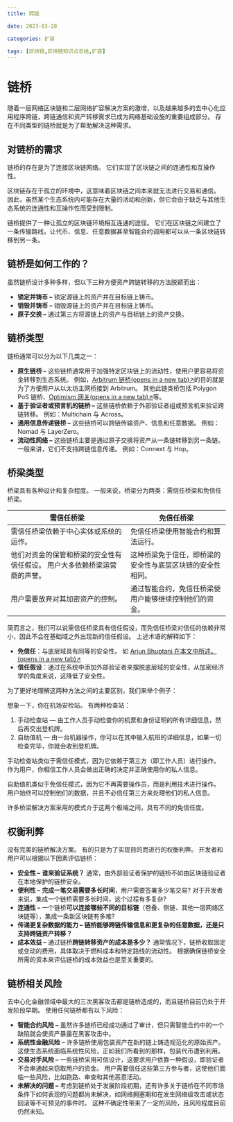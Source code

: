 ```yaml
---
title: 跨链

date: 2023-03-28	

categories: 扩容	

tags: [区块链,区块链知识点总结,扩容]
---	
```


# 链桥

随着一层网络区块链和二层网络扩容解决方案的激增，以及越来越多的去中心化应用程序跨链，跨链通信和资产转移需求已成为网络基础设施的重要组成部分。 存在不同类型的链桥就是为了帮助解决这种需求。

## 对链桥的需求

链桥的存在是为了连接区块链网络。 它们实现了区块链之间的连通性和互操作性。

区块链存在于孤立的环境中，这意味着区块链之间本来就无法进行交易和通信。 因此，虽然某个生态系统内可能存在大量的活动和创新，但它会由于缺乏与其他生态系统的连通性和互操作性而受到限制。

链桥提供了一种让孤立的区块链环境相互连通的途径。 它们在区块链之间建立了一条传输路线，让代币、信息、任意数据甚至智能合约调用都可以从一条区块链转移到另一条。

## 链桥是如何工作的？

虽然链桥设计多种多样，但以下三种方便资产跨链转移的方法脱颖而出：

- **锁定并铸币 –** 锁定源链上的资产并在目标链上铸币。
- **销毁并铸币 –** 销毁源链上的资产并在目标链上铸币。
- **原子交换 –** 通过第三方将源链上的资产与目标链上的资产交换。

## 链桥类型

链桥通常可以分为以下几类之一：

- **原生链桥 –** 这些链桥通常用于加强特定区块链上的流动性，使用户更容易将资金转移到生态系统。 例如，[Arbitrum 链桥(opens in a new tab)↗](https://bridge.arbitrum.io/)的目的就是为了方便用户从以太坊主网桥接到 Arbitrum。 其他此链类桥包括 Polygon PoS 链桥、[Optimism 网关(opens in a new tab)↗](https://app.optimism.io/bridge)等。
- **基于验证者或预言机的链桥 –** 这些链桥依赖于外部验证者组或预言机来验证跨链转移。 例如：Multichain 与 Across。
- **通用信息传递链桥 –** 这些链桥可以跨链传输资产、信息和任意数据。 例如：Nomad 与 LayerZero。
- **流动性网络 –** 这些链桥主要是通过原子交换将资产从一条链转移到另一条链。 一般来讲，它们不支持跨链信息传递。 例如：Connext 与 Hop。

## 桥梁类型

桥梁具有各种设计和复杂程度。 一般来说，桥梁分为两类：需信任桥梁和免信任桥梁。

| 需信任桥梁                                                   | 免信任桥梁                                                 |
| ------------------------------------------------------------ | ---------------------------------------------------------- |
| 需信任桥梁依赖于中心实体或系统的运作。                       | 免信任桥梁使用智能合约和算法运行。                         |
| 他们对资金的保管和桥梁的安全性有信任假设。 用户大多依赖桥梁运营商的声誉。 | 这种桥梁免于信任，即桥梁的安全性与底层区块链的安全性相同。 |
| 用户需要放弃对其加密资产的控制。                             | 通过智能合约，免信任桥梁使用户能够继续控制他们的资金。     |

简而言之，我们可以说需信任桥梁具有信任假设，而免信任桥梁对信任的依赖非常小，因此不会在基础域之外出现新的信任假设。 上述术语的解释如下：

- **免信任**：与底层域具有同等的安全性。 如 [Arjun Bhuptani 在本文中所述。(opens in a new tab)↗](https://medium.com/connext/the-interoperability-trilemma-657c2cf69f17)
- **信任假设**：通过在系统中添加外部验证者来摆脱底层域的安全性，从加密经济学的角度来说，这降低了安全性。

为了更好地理解这两种方法之间的主要区别，我们来举个例子：

想象一下，你在机场安检站。 有两种检查站：

1. 手动检查站 — 由工作人员手动检查你的机票和身份证明的所有详细信息，然后再交出登机牌。
2. 自助值机 — 由一台机器操作，你可以在其中输入航班的详细信息，如果一切检查完毕，你就会收到登机牌。

手动检查站类似于需信任模式，因为它依赖于第三方（即工作人员）进行操作。 作为用户，你相信工作人员会做出正确的决定并正确使用你的私人信息。

自助值机类似于免信任模式，因为它不再需要操作员，而是利用技术进行操作。 用户始终可以控制他们的数据，并且不必信任第三方来处理他们的私人信息。

许多桥梁解决方案采用的模式介于这两个极端之间，具有不同的免信任度。

## 权衡利弊

没有完美的链桥解决方案。 有的只是为了实现目的而进行的权衡利弊。 开发者和用户可以根据以下因素评估链桥：

- **安全性 –** **谁来验证系统？** 通常，由外部验证者保护的链桥不如由区块链验证者在本地保护的链桥安全。
- **便利性 –** **完成一笔交易需要多长时间**，用户需要签署多少笔交易? 对于开发者来说，集成一个链桥需要多长时间，这个过程有多复杂?
- **连通性 –** 一个链桥**可以连接哪些不同的目标链**（卷叠、侧链、其他一层网络区块链等），集成一条新区块链有多难?
- **传递更复杂数据的能力 –** **链桥能够跨链传输信息和更复杂的任意数据，还是只支持跨链资产转移？**
- **成本效益 –** 通过链桥**跨链转移资产的成本是多少？** 通常情况下，链桥收取固定或变动的费用，具体取决于燃料成本和特定路线的流动性。 根据确保链桥安全所需的资本来评估链桥的成本效益也是至关重要的。

## 链桥相关风险

去中心化金融领域中最大的三次黑客攻击都是链桥造成的，而且链桥目前仍处于开发阶段早期。 使用任何链桥都有以下风险：

- **智能合约风险 –** 虽然许多链桥已经成功通过了审计，但只需智能合约中的一个缺陷就会使资产暴露在黑客攻击中。
- **系统性金融风险** – 许多链桥使用包装资产在新的链上铸造规范化的原始资产。 这使生态系统面临系统性风险，正如我们所看到的那样，包装代币遭到利用。
- **交易对手风险 –** 一些链桥采用可信设计，这要求用户依靠一种假设，即验证者不会串通起来窃取用户的资金。 用户需要信任这些第三方参与者，这使他们面临一些风险，比如跑路、审查和其他恶意活动。
- **未解决的问题 –** 考虑到链桥处于发展阶段初期，还有许多关于链桥在不同市场条件下如何表现的问题都尚未解决，如网络拥塞期和在发生网络级攻击或状态回滚等不可预见的事件时。 这种不确定性带来了一定的风险，且风险程度目前仍然未知。

